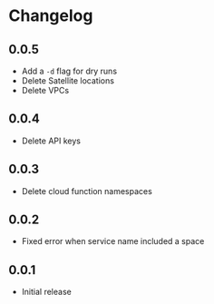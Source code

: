 # Changelog

## 0.0.5

* Add a `-d` flag for dry runs
* Delete Satellite locations
* Delete VPCs

## 0.0.4

* Delete API keys

## 0.0.3

* Delete cloud function namespaces

## 0.0.2

* Fixed error when service name included a space

## 0.0.1

* Initial release
